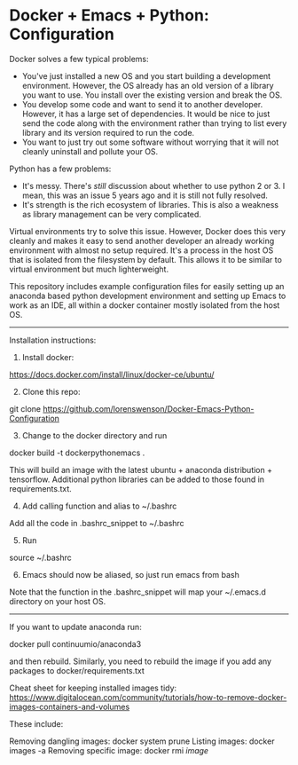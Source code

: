 # Docker + Emacs + Python: Configuration

Docker solves a few typical problems:

* You've just installed a new OS and you start building a development environment.  However, the OS already has an old version of a library you want to use.  You install over the existing version and break the OS.  
* You develop some code and want to send it to another developer.  However, it has a large set of dependencies.  It would be nice to just send the code along with the environment rather than trying to list every library and its version required to run the code.
* You want to just try out some software without worrying that it will not cleanly uninstall and pollute your OS.

Python has a few problems:

* It's messy.  There's *still* discussion about whether to use python 2 or 3.  I mean, this was an issue 5 years ago and it is still not fully resolved.
* It's strength is the rich ecosystem of libraries.  This is also a weakness as library management can be very complicated.

Virtual environments try to solve this issue.  However, Docker does this very cleanly and makes it easy to send another developer an already working environment with almost no setup required.  It's a process in the host OS that is isolated from the filesystem by default.  This allows it to be similar to virtual environment but much lighterweight.

This repository includes example configuration files for easily setting up an anaconda based python development environment and setting up Emacs to work as an IDE, all within a docker container mostly isolated from the host OS.

-----

Installation instructions:

1) Install docker: 

https://docs.docker.com/install/linux/docker-ce/ubuntu/

2) Clone this repo:

git clone https://github.com/lorenswenson/Docker-Emacs-Python-Configuration

3) Change to the docker directory and run

docker build -t dockerpythonemacs .

This will build an image with the latest ubuntu + anaconda distribution + tensorflow.
Additional python libraries can be added to those found in requirements.txt.

4) Add calling function and alias to ~/.bashrc

Add all the code in .bashrc_snippet to ~/.bashrc

5) Run

source ~/.bashrc

6) Emacs should now be aliased, so just run emacs from bash

Note that the function in the .bashrc_snippet will map your ~/.emacs.d directory on your host OS.


-----

If you want to update anaconda run:

docker pull continuumio/anaconda3

and then rebuild.  Similarly, you need to rebuild the image if you add any packages to docker/requirements.txt

Cheat sheet for keeping installed images tidy: https://www.digitalocean.com/community/tutorials/how-to-remove-docker-images-containers-and-volumes

These include:

Removing dangling images: docker system prune
Listing images:           docker images -a
Removing specific image:  docker rmi *image*



